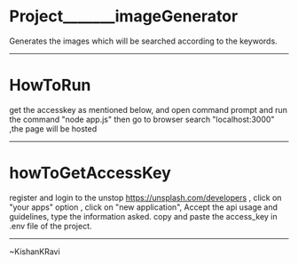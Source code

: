 # Project_______imageGenerator
Generates the images which will be searched according to the keywords.



___________________________________________

# HowToRun
get the accesskey as mentioned below,
and open command prompt and run the command "node app.js" 
then go to browser search "localhost:3000" ,the page will be hosted


___________________________________________

# howToGetAccessKey
register and login to the unstop https://unsplash.com/developers  ,
click on "your apps" option ,
click on "new application",
Accept the api usage and guidelines, 
type the information asked.
copy and paste the access_key in .env file of the project.





___________________________________________



~KishanKRavi
